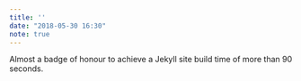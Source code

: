 ```yaml
---
title: ''
date: "2018-05-30 16:30"
note: true
---
```


Almost a badge of honour to achieve a Jekyll site build time of more than 90 seconds.
